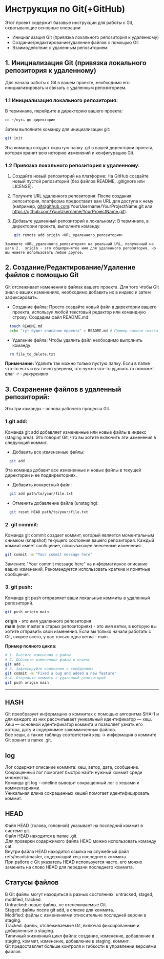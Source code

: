 # Инструкция по Git(+GitHub)  

Этот проект содержит базовые инструкции для работы с Git, охватывающие основные операции:  

* Инициализация Git (привязка локального репозитория к удаленному)  
* Создание/редактирование/удаление файлов с помощью Git  
* Взаимодействие с удаленным репозиторием


## 1. Инициализация Git (привязка локального репозитория к удаленному)  

Для начала работы с Git в вашем проекте, необходимо его инициализировать и связать с удаленным репозиторием.

### **1.1 Инициализация локального репозитория:**  

В терминале, перейдите в директорию вашего проекта:
```bash
cd ~/путь до директории
```  

Затем выполните команду для инициализации git:  
```bash
git init
```

Эта команда создаст скрытую папку .git в вашей директории проекта, которая хранит всю историю изменений и конфигурацию Git.

### **1.2 Привязка локального репозитория к удаленному:**  

1. Создайте новый репозиторий на платформе: На GitHub создайте новый пустой репозиторий (без файлов README, .gitignore или LICENSE).  

2. Получите URL удаленного репозитория: После создания репозитория, платформа предоставит вам URL для доступа к нему (например, git@github.com:YourUsername/YourProjectName.git или https://github.com/YourUsername/YourProjectName.git).  

3. Добавьте удаленный репозиторий к локальному: В терминале, в директории проекта, выполните команду:  
  
```bash
    git remote add origin <URL_удаленного_репозитория>
```  

    Замените <URL_удаленного_репозитория> на реальный URL, полученный на шаге 2.  origin - это общепринятое имя для удаленного репозитория, но вы можете использовать любое другое.  


## 2. Создание/Редактирование/Удаление файлов с помощью Git  

Git отслеживает изменения в файлах вашего проекта. Для того чтобы Git знал о ваших изменениях, необходимо добавить их в индекс и затем зафиксировать.

*  Создание файла: Просто создайте новый файл в директории вашего проекта, используя любой текстовый редактор или командную строку. Cоздадим файл README.md  

```bash
  touch README.md   
  echo "тут будет описание проекта" > README.md # Пример записи текста в файл  
```

* Удаление файла: Чтобы удалить файл необходимо выполнить команду:  

```bash  
  rm file_to_delete.txt   
```  

**Примечание:** Удалить так можно только пустую папку. Если в папке что-то есть и вы точно уверены, что нужно что-то удалить то поможет влаг -r - _рекурсивно_  


## 3. Сохранение файлов в удаленный репозиторий:    

Эти три команды - основа рабочего процесса Git.

### 1.git add:  

Команда git add добавляет измененные или новые файлы в индекс (staging area). Это говорит Git, что вы хотите включить эти изменения в следующий коммит.  

* Добавить все измененные файлы:     
```bash
  git add .  
```
  
  Эта команда добавит все измененные и новые файлы в текущей директории и ее поддиректориях.  

* Добавить конкретный файл:  
  
```bash
  git add path/to/your/file.txt  
```  

* Отменить добавление файла (unstaging):  

```bash
  git reset HEAD path/to/your/file.txt   
```   

### 2. git commit:  

Команда git commit создает коммит, который является моментальным снимком (snapshot) текущего состояния вашего репозитория. Каждый коммит имеет сообщение, описывающее внесенные изменения.  


```bash
git commit -m "Your commit message here"  
```  

Замените "Your commit message here" на информативное описание ваших изменений. Рекомендуется использовать краткие и понятные сообщения.  

### 3. git push:  

Команда git push отправляет ваши локальные коммиты в удаленный репозиторий.  


```bash  
git push origin main  
```  

**origin** - это имя удаленного репозитория  
**main** (или master в старых репозиториях) - это имя ветки, в которую вы хотите отправить свои изменения. Если вы только начали работать с Git, скорее всего, у вас только одна ветка - main.  

**Пример полного цикла:**  


```bash
# 1. Внесите изменения в файлы
# 2. Добавьте измененные файлы в индекс
git add .
# 3. Зафиксируйте изменения с сообщением
git commit -m "Fixed a bug and added a new feature"
# 4. Отправьте коммиты в удаленный репозиторий
git push origin main
```  
---  

## HASH  

Git преобразует информацию о коммитах с помощью алгоритма SHA-1 и для каждого из них рассчитывает уникальный идентификатор — хеш.  
Хеш — основной идентификатор коммита и позволяет узнать его автора, дату и содержимое закоммиченных файлов.  
Все хеши, а также таблицу соответствий хеш → информация о коммите Git хранит в папке .git.  


## log  

Лог содержит описание коммита: хеш, автор, дата, сообщение.    
Сокращенный лог помогает быстро найти нужный коммит среди множества.  
Команда git log --oneline выводит сокращенный лог с хешами и комментариями.  
Уникальная длина сокращенных хешей помогает идентифицировать коммит.  

## HEAD  

Файл HEAD (голова, головной) указывает на последний коммит в системе git.  
Файл HEAD находится в папке .git.  
Для проверки содержимого файла HEAD можно использовать команду cat.  
Внутри файла HEAD находится ссылка на служебный файл refs/heads/master, содержащий хеш последнего коммита.  
При работе с Git указатель HEAD используется часто, его можно заменить на слово HEAD для передачи последнего коммита.  

## Статусы файлов  

В Git файлы могут находиться в разных состояниях: untracked, staged, modified, tracked.  
Untracked: новые файлы, не отслеживаемые Git.  
Staged: файлы после git add, в списке для коммита.  
Modified: файлы с изменениями относительно последней версии в staging.  
Tracked: файлы, отслеживаемые Git, включая фиксированные и добавленные в staging.  
Типичный жизненный цикл файла: создание, изменение, добавление в staging, коммит, изменение, добавление в staging, коммит.  
Git предоставляет больше контроля и гибкости в управлении версиями файлов.  





